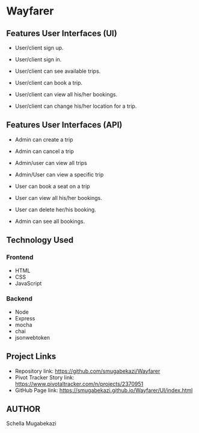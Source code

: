 # Wayfarer
## Features User Interfaces (UI)

- User/client sign up.

- User/client sign in.

- User/client can see available trips.

- User/client can book a trip.

- User/client can view all his/her bookings.
 
- User/client can change his/her location for a trip.

## Features User Interfaces (API)

- Admin can create a trip

- Admin can cancel a trip

- Admin/user can view all trips

- Admin/User can view a specific trip

- User can book a seat on a trip

- User can view all his/her bookings.

- User can delete her/his booking.

- Admin can see all bookings.
## Technology Used
### Frontend
- HTML
- CSS
- JavaScript
### Backend
- Node
- Express
- mocha
- chai
- jsonwebtoken
## Project Links
- Repository link: https://github.com/smugabekazi/Wayfarer
- Pivot Tracker Story link: https://www.pivotaltracker.com/n/projects/2370951 
- GitHub Page link: https://smugabekazi.github.io/Wayfarer/UI/index.html
## AUTHOR
 Schella Mugabekazi


